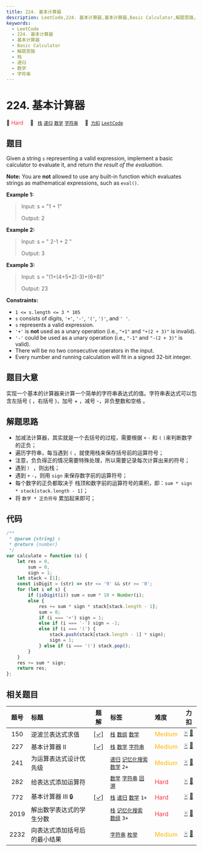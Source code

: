 ```yaml
---
title: 224. 基本计算器
description: LeetCode,224. 基本计算器,基本计算器,Basic Calculator,解题思路,栈,递归,数学,字符串
keywords:
  - LeetCode
  - 224. 基本计算器
  - 基本计算器
  - Basic Calculator
  - 解题思路
  - 栈
  - 递归
  - 数学
  - 字符串
---
```


# 224. 基本计算器

🔴 <font color=#ff334b>Hard</font>&emsp; 🔖&ensp; [`栈`](/tag/stack.md) [`递归`](/tag/recursion.md) [`数学`](/tag/math.md) [`字符串`](/tag/string.md)&emsp; 🔗&ensp;[`力扣`](https://leetcode.cn/problems/basic-calculator) [`LeetCode`](https://leetcode.com/problems/basic-calculator)

## 题目

Given a string `s` representing a valid expression, implement a basic
calculator to evaluate it, and return _the result of the evaluation_.

**Note:** You are **not** allowed to use any built-in function which evaluates
strings as mathematical expressions, such as `eval()`.

**Example 1:**

> Input: s = "1 + 1"
>
> Output: 2

**Example 2:**

> Input: s = " 2-1 + 2 "
>
> Output: 3

**Example 3:**

> Input: s = "(1+(4+5+2)-3)+(6+8)"
>
> Output: 23

**Constraints:**

- `1 <= s.length <= 3 * 105`
- `s` consists of digits, `'+'`, `'-'`, `'('`, `')'`, and `' '`.
- `s` represents a valid expression.
- `'+'` is **not** used as a unary operation (i.e., `"+1"` and `"+(2 + 3)"` is invalid).
- `'-'` could be used as a unary operation (i.e., `"-1"` and `"-(2 + 3)"` is valid).
- There will be no two consecutive operators in the input.
- Every number and running calculation will fit in a signed 32-bit integer.

## 题目大意

实现一个基本的计算器来计算一个简单的字符串表达式的值。字符串表达式可以包含左括号 ( ，右括号 )，加号 + ，减号 -，非负整数和空格 。

## 解题思路

- 加减法计算器，其实就是一个去括号的过程，需要根据 `+` `-` 和 `(` `)`来判断数字的正负；
- 遍历字符串，每当遇到 `(` ，就使用栈来保存括号前的运算符号；
- 注意，负负得正的情况需要特殊处理，所以需要记录每次计算出来的符号；
- 遇到 `）` ，则出栈；
- 遇到 `+` `-`，则用 `sign` 来保存数字前的运算符号；
- 每个数字的正负都取决于 栈顶和数字前的运算符号的乘积，即：`sum * sign * stack[stack.length - 1]`；
- 将 `数字 * 正负符号` 累加起来即可；

## 代码

```javascript
/**
 * @param {string} s
 * @return {number}
 */
var calculate = function (s) {
	let res = 0,
		sum = 0,
		sign = 1;
	let stack = [1];
	const isDigit = (str) => str <= '9' && str >= '0';
	for (let i of s) {
		if (isDigit(i)) sum = sum * 10 + Number(i);
		else {
			res += sum * sign * stack[stack.length - 1];
			sum = 0;
			if (i === '+') sign = 1;
			else if (i === '-') sign = -1;
			else if (i === '(') {
				stack.push(stack[stack.length - 1] * sign);
				sign = 1;
			} else if (i === ')') stack.pop();
		}
	}
	res += sum * sign;
	return res;
};
```

## 相关题目

<!-- prettier-ignore -->
| 题号 | 标题 | 题解 | 标签 | 难度 | 力扣 |
| :------: | :------ | :------: | :------ | :------ | :------: |
| 150 | 逆波兰表达式求值 | [[✓]](/problem/0150.md) |  [`栈`](/tag/stack.md) [`数组`](/tag/array.md) [`数学`](/tag/math.md) | <font color=#ffb800>Medium</font> | [🀄️](https://leetcode.cn/problems/evaluate-reverse-polish-notation) [🔗](https://leetcode.com/problems/evaluate-reverse-polish-notation) |
| 227 | 基本计算器 II | [[✓]](/problem/0227.md) |  [`栈`](/tag/stack.md) [`数学`](/tag/math.md) [`字符串`](/tag/string.md) | <font color=#ffb800>Medium</font> | [🀄️](https://leetcode.cn/problems/basic-calculator-ii) [🔗](https://leetcode.com/problems/basic-calculator-ii) |
| 241 | 为运算表达式设计优先级 |  |  [`递归`](/tag/recursion.md) [`记忆化搜索`](/tag/memoization.md) [`数学`](/tag/math.md) `2+` | <font color=#ffb800>Medium</font> | [🀄️](https://leetcode.cn/problems/different-ways-to-add-parentheses) [🔗](https://leetcode.com/problems/different-ways-to-add-parentheses) |
| 282 | 给表达式添加运算符 |  |  [`数学`](/tag/math.md) [`字符串`](/tag/string.md) [`回溯`](/tag/backtracking.md) | <font color=#ff334b>Hard</font> | [🀄️](https://leetcode.cn/problems/expression-add-operators) [🔗](https://leetcode.com/problems/expression-add-operators) |
| 772 | 基本计算器 III 🔒 | [[✓]](/problem/0772.md) |  [`栈`](/tag/stack.md) [`递归`](/tag/recursion.md) [`数学`](/tag/math.md) `1+` | <font color=#ff334b>Hard</font> | [🀄️](https://leetcode.cn/problems/basic-calculator-iii) [🔗](https://leetcode.com/problems/basic-calculator-iii) |
| 2019 | 解出数学表达式的学生分数 |  |  [`栈`](/tag/stack.md) [`记忆化搜索`](/tag/memoization.md) [`数组`](/tag/array.md) `3+` | <font color=#ff334b>Hard</font> | [🀄️](https://leetcode.cn/problems/the-score-of-students-solving-math-expression) [🔗](https://leetcode.com/problems/the-score-of-students-solving-math-expression) |
| 2232 | 向表达式添加括号后的最小结果 |  |  [`字符串`](/tag/string.md) [`枚举`](/tag/enumeration.md) | <font color=#ffb800>Medium</font> | [🀄️](https://leetcode.cn/problems/minimize-result-by-adding-parentheses-to-expression) [🔗](https://leetcode.com/problems/minimize-result-by-adding-parentheses-to-expression) |